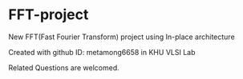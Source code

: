 # FFT-project

New FFT(Fast Fourier Transform) project using In-place architecture

Created with github ID: metamong6658 in KHU VLSI Lab

Related Questions are welcomed.

